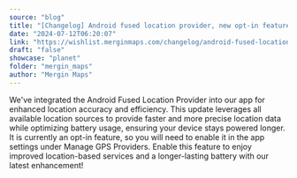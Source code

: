 ```yaml
---
source: "blog"
title: "[Changelog] Android fused location provider, new opt-in feature"
date: "2024-07-12T06:20:07"
link: "https://wishlist.merginmaps.com/changelog/android-fused-location-provider-new-opt-in-feature?utm_source=qgis"
draft: "false"
showcase: "planet"
folder: "mergin_maps"
author: "Mergin Maps"
---
```


<p>We've integrated the Android Fused Location Provider into our app for enhanced location accuracy and efficiency. This update leverages all available location sources to provide faster and more precise location data while optimizing battery usage, ensuring your device stays powered longer. It is currently an opt-in feature, so you will need to enable it in the app settings under Manage GPS Providers. Enable this feature to enjoy improved location-based services and a longer-lasting battery with our latest enhancement!</p>
